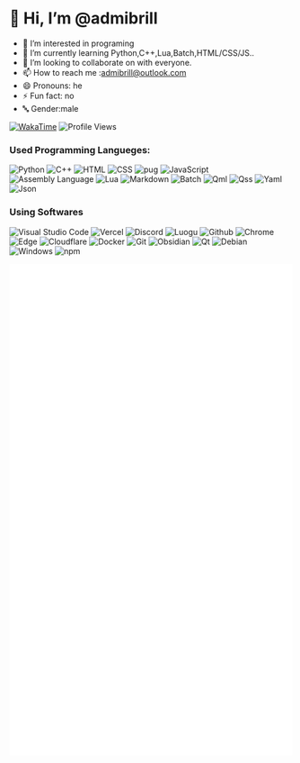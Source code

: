 #  👋 Hi, I’m @admibrill
- 👀 I’m interested in programing
- 🌱 I’m currently learning Python,C++,Lua,Batch,HTML/CSS/JS..
- 💞️ I’m looking to collaborate on with everyone.
- 📫 How to reach me :admibrill@outlook.com
- 😄 Pronouns: he
- ⚡ Fun fact: no
- 🔤 Gender:male
 
[![WakaTime](https://wakatime.com/badge/user/f68d12aa-ef91-420a-9836-8e138bc58c51.svg?style=for-the-badge)](https://wakatime.com/@admibrill)
![Profile Views](https://komarev.com/ghpvc/?username=admibrill&style=for-the-badge)
### Used Programming Langueges:
![Python](https://img.shields.io/badge/python-%233776AB?style=for-the-badge&logo=python&logoColor=white)
![C++](https://img.shields.io/badge/C%2B%2B-%2300599C?style=for-the-badge&logo=C%2B%2B)
![HTML](https://img.shields.io/badge/HTML-%23E34F26?style=for-the-badge&logo=html5&logoColor=white)
![CSS](https://img.shields.io/badge/CSS3-%231572B6?style=for-the-badge&logo=css3&logoColor=white)
![pug](https://img.shields.io/badge/pug-%23A86454?style=for-the-badge&logo=pug&logoColor=white)
![JavaScript](https://img.shields.io/badge/javascript-%23F7DF1E?style=for-the-badge&logo=javascript&logoColor=white)
![Assembly Language](https://img.shields.io/badge/Assembly_Language-%23000000?style=for-the-badge&logoColor=white)
![Lua](https://img.shields.io/badge/Lua-%232C2D72?style=for-the-badge&logo=lua&logoColor=white)
![Markdown](https://img.shields.io/badge/markdown-%23000000?style=for-the-badge&logo=markdown&logoColor=white)
![Batch](https://img.shields.io/badge/Windows%20Batch-%23000000?style=for-the-badge&logoColor=white)
![Qml](https://img.shields.io/badge/qml-%2341CD52?style=for-the-badge&logo=qt&logoColor=white)
![Qss](https://img.shields.io/badge/qss-%2341CD52?style=for-the-badge&logo=qt&logoColor=white)
![Yaml](https://img.shields.io/badge/yaml-%23CB171E?style=for-the-badge&logo=yaml&logoColor=white)
![Json](https://img.shields.io/badge/json-%23000000?style=for-the-badge&logo=json&logoColor=white)

### Using Softwares
![Visual Studio Code](https://img.shields.io/badge/Visual%20Studio%20Code-0078d7.svg?style=for-the-badge&logo=visual-studio-code&logoColor=white)
![Vercel](https://img.shields.io/badge/vercel-%23000000.svg?style=for-the-badge&logo=vercel&logoColor=white)
![Discord](https://img.shields.io/badge/Discord-7289DA?style=for-the-badge&logo=discord&logoColor=white)
![Luogu](https://img.shields.io/badge/Luogu-445f9d?style=for-the-badge&logoColor=white)
![Github](https://img.shields.io/badge/GitHub-100000?style=for-the-badge&logo=github&logoColor=white)
![Chrome](https://img.shields.io/badge/chrome-%234285F4?style=for-the-badge&logo=google%20chrome&logoColor=white)
![Edge](https://img.shields.io/badge/microsoft_edge-%23123132?style=for-the-badge&logoColor=white)
![Cloudflare](https://img.shields.io/badge/cloudflare-%23F38020?style=for-the-badge&logo=cloudflare&logoColor=white)
![Docker](https://img.shields.io/badge/docker-%232496ED?style=for-the-badge&logo=docker&logoColor=white)
![Git](https://img.shields.io/badge/git-%23F05032?style=for-the-badge&logo=git&logoColor=white)
![Obsidian](https://img.shields.io/badge/obsidian-%237C3AED?style=for-the-badge&logo=obsidian&logoColor=white)
![Qt](https://img.shields.io/badge/qt-%2341CD52?style=for-the-badge&logo=qt&logoColor=white)
![Debian](https://img.shields.io/badge/Debian-A81D33?style=for-the-badge&logo=debian&logoColor=white)
![Windows](https://img.shields.io/badge/Windows-0078D6?style=for-the-badge&logo=windows&logoColor=white)
![npm](https://img.shields.io/badge/npm-%23CB3837?style=for-the-badge&logo=npm&logoColor=white)

![Metrics](/metrics.svg)
